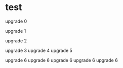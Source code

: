 # test
upgrade 0

upgrade 1

upgrade 2

upgrade 3
upgrade 4
upgrade 5

upgrade 6
upgrade 6
upgrade 6
upgrade 6
upgrade 6

